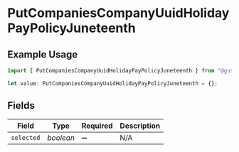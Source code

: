 # PutCompaniesCompanyUuidHolidayPayPolicyJuneteenth

## Example Usage

```typescript
import { PutCompaniesCompanyUuidHolidayPayPolicyJuneteenth } from "@gusto/embedded-api/models/operations/putcompaniescompanyuuidholidaypaypolicy.js";

let value: PutCompaniesCompanyUuidHolidayPayPolicyJuneteenth = {};
```

## Fields

| Field              | Type               | Required           | Description        |
| ------------------ | ------------------ | ------------------ | ------------------ |
| `selected`         | *boolean*          | :heavy_minus_sign: | N/A                |